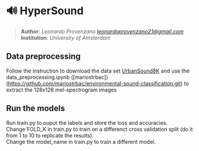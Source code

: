 # 🔊 HyperSound 
> **Author**: *Leonardo Provenzano <leonardoprovenzano21@gmail.com>*  
> **Institution**: *University of Amsterdam*  



##   Data preprocessing

Follow the instruction to download the data set [UrbanSound8K](https://urbansounddataset.weebly.com/) and use the data_preprocessing.ipynb ([mariostrbac])(https://github.com/mariostrbac/environmental-sound-classification.git) to extract the 128x128 mel-spectrogram images



##   Run the models
Run train.py to ouput the labels and store the loss and accuracies.<br>
Change FOLD_K in train.py to train on a differenct cross validation split (do it from 1 to 10 to replicate the results).<br>
Change the model_name in train.py to train a different model.

